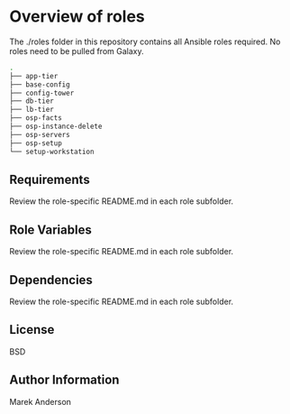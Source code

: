 Overview of roles
=========

The ./roles folder in this repository contains all Ansible roles required.
No roles need to be pulled from Galaxy.

```bash
.
├── app-tier
├── base-config
├── config-tower
├── db-tier
├── lb-tier
├── osp-facts
├── osp-instance-delete
├── osp-servers
├── osp-setup
└── setup-workstation
```

Requirements
------------

Review the role-specific README.md in each role subfolder.

Role Variables
--------------

Review the role-specific README.md in each role subfolder.

Dependencies
------------

Review the role-specific README.md in each role subfolder.

License
-------

BSD

Author Information
------------------

Marek Anderson

